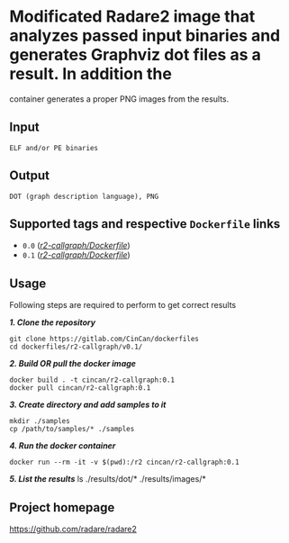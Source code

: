 # Modificated Radare2 image that analyzes passed input binaries and generates Graphviz dot files as a result. In addition the 
container generates a proper PNG images from the results.

## Input

```
ELF and/or PE binaries
```

## Output

```
DOT (graph description language), PNG
```

## Supported tags and respective `Dockerfile` links

* `0.0` ([*r2-callgraph/Dockerfile*](https://gitlab.com/CinCan/dockerfiles/blob/master/r2-callgraph/v0.0/Dockerfile))
* `0.1` ([*r2-callgraph/Dockerfile*](https://gitlab.com/CinCan/dockerfiles/blob/master/r2-callgraph/v0.1/Dockerfile))

## Usage

Following steps are required to perform to get correct results


***1. Clone the repository***

```
git clone https://gitlab.com/CinCan/dockerfiles
cd dockerfiles/r2-callgraph/v0.1/
```

***2. Build OR pull the docker image*** 

```
docker build . -t cincan/r2-callgraph:0.1
docker pull cincan/r2-callgraph:0.1
```
***3. Create directory and add samples to it***

```
mkdir ./samples
cp /path/to/samples/* ./samples
```

***4. Run the docker container***
```
docker run --rm -it -v $(pwd):/r2 cincan/r2-callgraph:0.1
```

***5. List the results***
ls ./results/dot/* ./results/images/*



## Project homepage

https://github.com/radare/radare2

